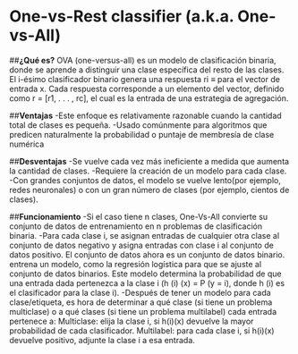 # One-vs-Rest classifier (a.k.a. One-vs-All)

##**¿Qué es?**
OVA (one-versus-all) es un modelo de clasificación binaria, donde se aprende a distinguir una clase específica del resto de las clases. El i-ésimo clasificador binario genera una respuesta  ri ≡ para el vector de entrada x. Cada respuesta corresponde a un elemento del vector, definido como r = [r1, . . . , rc], el cual es la entrada de una estrategia de agregación.

##**Ventajas**
-Este enfoque es relativamente razonable cuando la cantidad total de clases es pequeña.
-Usado comúnmente para algoritmos que predicen naturalmente la probabilidad o puntaje de membresía de clase numérica

##**Desventajas**
-Se vuelve cada vez más ineficiente a medida que aumenta la cantidad de clases.
-Requiere la creación de un modelo para cada clase.
-Con grandes conjuntos de datos, el modelo se vuelve lento(por ejemplo, redes neuronales) o con un gran número de clases (por ejemplo, cientos de clases).

##**Funcionamiento**
-Si el caso tiene n clases, One-Vs-All convierte su conjunto de datos de entrenamiento en n problemas de clasificación binaria.
-Para cada clase i, se asignan entradas de cualquier otra clase al conjunto de datos negativo y asigna entradas con clase i al conjunto de datos positivo. El conjunto de datos ahora es un conjunto de datos binario.
entrena un modelo, como la regresión logística para que se ajuste al conjunto de datos binarios. Este modelo determina la probabilidad de que una entrada dada pertenezca a la clase i (h (i) (x) = P (y = i), donde h (i) es el clasificador para la clase i).
-Después de tener un modelo para cada clase/etiqueta, es hora de determinar a qué clase (si tiene un problema multiclase) o a qué clases (si tiene un problema multilabel) cada entrada pertenece a:
Multiclase: elija la clase i,  si h(i)(x) devuelve la mayor probabilidad de cada clasificador.
Multilabel: para cada clase i, si h(i)(x) devuelve positivo, adjunte la clase i a esa entrada.




